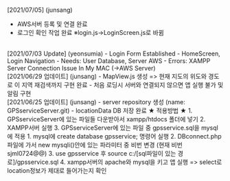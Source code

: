 [2021/07/05] (junsang)
- AWS서버 등록 및 연결 완료
- 로그인 확인 작업 완료
	※login.js->LoginScreen.js로 바뀜
<br>
[2021/07/03 Update] (yeonsumia)
- Login Form Established
- HomeScreen, Login Navigation
- Needs: User Database, Server AWS
- Errors: XAMPP Server Connection Issue In My MAC (→AWS Server)
<br>
[2021/06/29 업데이트] (junsang)
- MapView.js 생성 => 현재 지도의 위도와 경도로 이 지역 재검색까지 구현 완료
- 처음 로딩시 서버와 연결되지 않으면 앱 실행 불가 및 알림 구현
<br>
[2021/06/25 업데이트] (junsang)
- server repository 생성 (name: GPSserviceServer.git)
- locationData DB 저장 완료
★ 적용방법 ★
1. GPSserviceServer에 있는 파일들 다운받아서 xampp/htdocs 폴더에 넣기
2. XAMPP서버 실행
3. GPSserviceServer에 있는 파일 중 gpsservice.sql을 mysql에 적용
    1. mysql에 create database gpsservice; 명령어 실행
    2. DBconnect.php파일에 가서 new mysqli()안에 있는 파라미터 중 비번 변경 (현재 비번 sjml0724@@)
    3. use gpsservice 후 source c:/[sql파일이 있는 경로]/gpsservice.sql
    4. xampp서버의 apache와 mysql을 키고 앱 실행 => select로 location정보가 제대로 들어가는지 확인